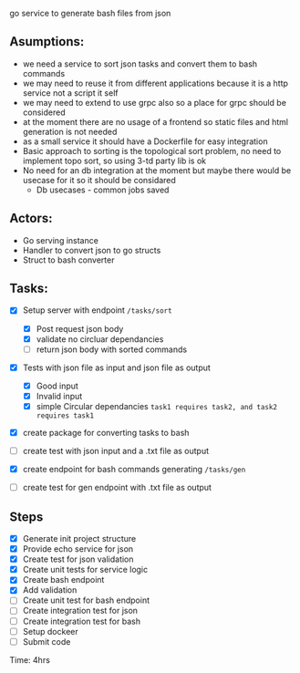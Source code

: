 go service to generate bash files from json 

## Asumptions: 
* we need a service to sort json tasks and convert them to bash commands
* we may need to reuse it from different applications because it is a http service not a script it self
* we may need to extend to use grpc also so a place for grpc should be considered 
* at the moment there are no usage of a frontend so static files and html generation is not needed 
* as a small service it should have a Dockerfile for easy integration
* Basic approach to sorting is the topological sort problem, no need to implement topo sort, so using 3-td party lib is ok
* No need for an db integration at the moment but maybe there would be usecase for it so it should be considared
    * Db usecases - common jobs saved 




## Actors:
* Go serving instance
* Handler to convert json to go structs
* Struct to bash converter 


## Tasks:
- [x] Setup server with endpoint `/tasks/sort` 
   - [x] Post request json body 
   - [x] validate no circluar dependancies 
   - [ ] return json body with sorted commands
- [x] Tests with json file as input and json file as output
  - [x] Good input
  - [x] Invalid input 
  - [x] simple Circular dependancies `task1 requires task2, and task2 requires task1 `
- [x] create package for converting tasks to bash 
- [ ] create test with json input and a .txt file as output
- [x] create endpoint for bash commands generating `/tasks/gen`
- [ ] create test for gen endpoint with .txt file as output
 
   
## Steps 
- [x] Generate init project structure 
- [x] Provide echo service for json 
- [x] Create test for json validation
- [x] Create unit tests for service logic 
- [x] Create bash endpoint 
- [x] Add validation 
- [ ] Create unit test for bash endpoint 
- [ ] Create integration test for json 
- [ ] Create integration test for bash 
- [ ] Setup dockeer
- [ ] Submit code

Time: 4hrs
